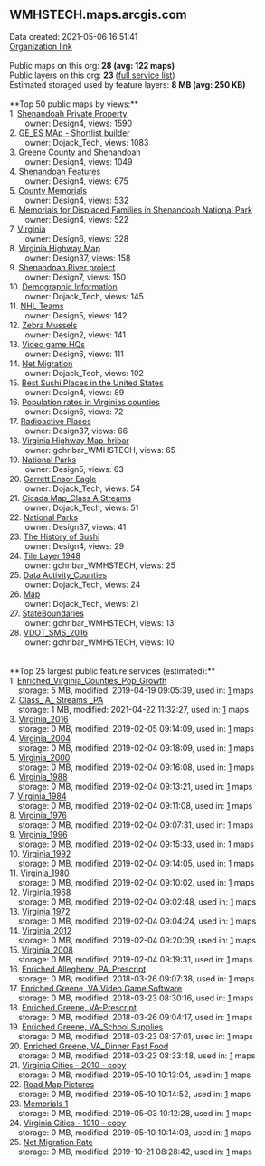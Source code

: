 <h2>WMHSTECH.maps.arcgis.com</h2> Data created: 2021-05-06 16:51:41 <br /><a target='new' href='https://WMHSTECH.maps.arcgis.com'>Organization link</a><br /><br />Public maps on this org: <b>28 (avg: 122 maps)</b><br />Public layers on this org: <b>23 </b>(<a target='new' href='https://services.arcgis.com/Q71dMJKrYksehwyw/ArcGIS/rest/services'>full service list</a>)<br />Estimated storaged used by feature layers: <b>8 MB (avg: 250 KB)</b><br /><br />**Top 50 public maps by views:**<br />  1. <a target='new' href='https://www.arcgis.com/home/item.html?id=e8d471b3632d4e23a11790e418e533e5'>Shenandoah Private Property</a> <br />  &nbsp;&nbsp;&nbsp;&nbsp; &nbsp;&nbsp;owner: Design4, views: 1590<br />  2. <a target='new' href='https://www.arcgis.com/home/item.html?id=ee22132f847549c2b38655eae3ca9f40'>GE_ES MAp - Shortlist builder</a> <br />  &nbsp;&nbsp;&nbsp;&nbsp; &nbsp;&nbsp;owner: Dojack_Tech, views: 1083<br />  3. <a target='new' href='https://www.arcgis.com/home/item.html?id=61a8b333def94524b63b58cc9d3d1b4a'>Greene County and Shenandoah</a> <br />  &nbsp;&nbsp;&nbsp;&nbsp; &nbsp;&nbsp;owner: Design4, views: 1049<br />  4. <a target='new' href='https://www.arcgis.com/home/item.html?id=21bee1edb0eb458c8de4bc798fff19ee'>Shenandoah Features</a> <br />  &nbsp;&nbsp;&nbsp;&nbsp; &nbsp;&nbsp;owner: Design4, views: 675<br />  5. <a target='new' href='https://www.arcgis.com/home/item.html?id=ff0aa2ccac6540feb738ffab7dc6a41a'>County Memorials</a> <br />  &nbsp;&nbsp;&nbsp;&nbsp; &nbsp;&nbsp;owner: Design4, views: 532<br />  6. <a target='new' href='https://www.arcgis.com/home/item.html?id=da352a76559e4f739b7a8722423a9c9c'>Memorials for Displaced Families in Shenandoah National Park</a> <br />  &nbsp;&nbsp;&nbsp;&nbsp; &nbsp;&nbsp;owner: Design4, views: 522<br />  7. <a target='new' href='https://www.arcgis.com/home/item.html?id=1cee210c7ef24140b60cbd4e5c60bf38'>Virginia</a> <br />  &nbsp;&nbsp;&nbsp;&nbsp; &nbsp;&nbsp;owner: Design6, views: 328<br />  8. <a target='new' href='https://www.arcgis.com/home/item.html?id=7bdc8735dfda4584bd10f51a400c79a1'>Virginia Highway Map</a> <br />  &nbsp;&nbsp;&nbsp;&nbsp; &nbsp;&nbsp;owner: Design37, views: 158<br />  9. <a target='new' href='https://www.arcgis.com/home/item.html?id=3e3e9cea7f1e4ccd87d223d5c9cce6da'>Shenandoah River project</a> <br />  &nbsp;&nbsp;&nbsp;&nbsp; &nbsp;&nbsp;owner: Design7, views: 150<br />  10. <a target='new' href='https://www.arcgis.com/home/item.html?id=fd82bdfe4e2946cda14fa3d67efcb739'>Demographic Information</a> <br />  &nbsp;&nbsp;&nbsp;&nbsp; &nbsp;&nbsp;owner: Dojack_Tech, views: 145<br />  11. <a target='new' href='https://www.arcgis.com/home/item.html?id=270c92fcbc4e43be8496a3bbdd721d57'>NHL Teams</a> <br />  &nbsp;&nbsp;&nbsp;&nbsp; &nbsp;&nbsp;owner: Design5, views: 142<br />  12. <a target='new' href='https://www.arcgis.com/home/item.html?id=53c79db9cc5e456b8588bd9d78244420'>Zebra Mussels</a> <br />  &nbsp;&nbsp;&nbsp;&nbsp; &nbsp;&nbsp;owner: Design2, views: 141<br />  13. <a target='new' href='https://www.arcgis.com/home/item.html?id=272487940fbc42ca95a651f0729f4350'>Video game HQs</a> <br />  &nbsp;&nbsp;&nbsp;&nbsp; &nbsp;&nbsp;owner: Design6, views: 111<br />  14. <a target='new' href='https://www.arcgis.com/home/item.html?id=716be4badbf049dfaad0d02fcad35cda'>Net Migration</a> <br />  &nbsp;&nbsp;&nbsp;&nbsp; &nbsp;&nbsp;owner: Dojack_Tech, views: 102<br />  15. <a target='new' href='https://www.arcgis.com/home/item.html?id=f965d98c6605480998d5dd65ebed4347'>Best Sushi  Places in the United States</a> <br />  &nbsp;&nbsp;&nbsp;&nbsp; &nbsp;&nbsp;owner: Design4, views: 89<br />  16. <a target='new' href='https://www.arcgis.com/home/item.html?id=6428310b3f304ef3b116dd15c25017ce'>Population rates in Virginias counties</a> <br />  &nbsp;&nbsp;&nbsp;&nbsp; &nbsp;&nbsp;owner: Design6, views: 72<br />  17. <a target='new' href='https://www.arcgis.com/home/item.html?id=034288e4b2bb4c94a1f19870277b2fe5'>Radioactive Places</a> <br />  &nbsp;&nbsp;&nbsp;&nbsp; &nbsp;&nbsp;owner: Design37, views: 66<br />  18. <a target='new' href='https://www.arcgis.com/home/item.html?id=787912f891aa4dc68ac4512f52dbca40'>Virginia Highway Map-hribar</a> <br />  &nbsp;&nbsp;&nbsp;&nbsp; &nbsp;&nbsp;owner: gchribar_WMHSTECH, views: 65<br />  19. <a target='new' href='https://www.arcgis.com/home/item.html?id=82228d349fea4b218615a361f6e48fed'>National Parks</a> <br />  &nbsp;&nbsp;&nbsp;&nbsp; &nbsp;&nbsp;owner: Design5, views: 63<br />  20. <a target='new' href='https://www.arcgis.com/home/item.html?id=1be2119b5dd3417ab47e28bd0d5afdb9'>Garrett Ensor Eagle</a> <br />  &nbsp;&nbsp;&nbsp;&nbsp; &nbsp;&nbsp;owner: Dojack_Tech, views: 54<br />  21. <a target='new' href='https://www.arcgis.com/home/item.html?id=f3cdcbe025594d308cf628b884a1f1c7'>Cicada Map_Class A Streams</a> <br />  &nbsp;&nbsp;&nbsp;&nbsp; &nbsp;&nbsp;owner: Dojack_Tech, views: 51<br />  22. <a target='new' href='https://www.arcgis.com/home/item.html?id=21002ba040c442eabc8c48a6be640e36'>National Parks</a> <br />  &nbsp;&nbsp;&nbsp;&nbsp; &nbsp;&nbsp;owner: Design37, views: 41<br />  23. <a target='new' href='https://www.arcgis.com/home/item.html?id=7cfafd0fdc16463386f176521b74b4f9'>The History of Sushi</a> <br />  &nbsp;&nbsp;&nbsp;&nbsp; &nbsp;&nbsp;owner: Design4, views: 29<br />  24. <a target='new' href='https://www.arcgis.com/home/item.html?id=661a1b0248164c32944631142f9bb16d'>Tile Layer 1948</a> <br />  &nbsp;&nbsp;&nbsp;&nbsp; &nbsp;&nbsp;owner: gchribar_WMHSTECH, views: 25<br />  25. <a target='new' href='https://www.arcgis.com/home/item.html?id=8def2376379a4a029fa11f4a554a0a89'>Data Activity_Counties</a> <br />  &nbsp;&nbsp;&nbsp;&nbsp; &nbsp;&nbsp;owner: Dojack_Tech, views: 24<br />  26. <a target='new' href='https://www.arcgis.com/home/item.html?id=16f847d58eb94d6f97060d663b8ff4a3'>Map</a> <br />  &nbsp;&nbsp;&nbsp;&nbsp; &nbsp;&nbsp;owner: Dojack_Tech, views: 21<br />  27. <a target='new' href='https://www.arcgis.com/home/item.html?id=aeeb84b0ef014babb9588c1dce050747'>StateBoundaries</a> <br />  &nbsp;&nbsp;&nbsp;&nbsp; &nbsp;&nbsp;owner: gchribar_WMHSTECH, views: 13<br />  28. <a target='new' href='https://www.arcgis.com/home/item.html?id=905400e6090d4701969d9edcd4c1dee3'>VDOT_SMS_2016</a> <br />  &nbsp;&nbsp;&nbsp;&nbsp; &nbsp;&nbsp;owner: gchribar_WMHSTECH, views: 10<br /><br /><br />**Top 25 largest public feature services (estimated):**<br /> 1. <a target='new' href='https://www.arcgis.com/home/item.html?id=2915f20e2f664e21b5d2eb0e4802f991'>Enriched_Virginia_Counties_Pop_Growth</a><br /> &nbsp;&nbsp;&nbsp;&nbsp;storage: 5 MB, modified: 2019-04-19 09:05:39,  used in: <a target='new' href='https://ed-ind-tb.s3-us-west-1.amazonaws.com/ADI/2915f20e2f664e21b5d2eb0e4802f991.html'> 1</a> maps<br /> 2. <a target='new' href='https://www.arcgis.com/home/item.html?id=dde517bbe1ba425986a1531951a361b1'>Class_ A_ Streams _PA</a><br /> &nbsp;&nbsp;&nbsp;&nbsp;storage: 1 MB, modified: 2021-04-22 11:32:27,  used in: <a target='new' href='https://ed-ind-tb.s3-us-west-1.amazonaws.com/ADI/dde517bbe1ba425986a1531951a361b1.html'> 1</a> maps<br /> 3. <a target='new' href='https://www.arcgis.com/home/item.html?id=50657e632664489d98029f1d25155f2c'>Virginia_2016</a><br /> &nbsp;&nbsp;&nbsp;&nbsp;storage: 0 MB, modified: 2019-02-05 09:14:09,  used in: <a target='new' href='https://ed-ind-tb.s3-us-west-1.amazonaws.com/ADI/50657e632664489d98029f1d25155f2c.html'> 1</a> maps<br /> 4. <a target='new' href='https://www.arcgis.com/home/item.html?id=26cffb2943614162ae24c2dd7aaf4e59'>Virginia_2004</a><br /> &nbsp;&nbsp;&nbsp;&nbsp;storage: 0 MB, modified: 2019-02-04 09:18:09,  used in: <a target='new' href='https://ed-ind-tb.s3-us-west-1.amazonaws.com/ADI/26cffb2943614162ae24c2dd7aaf4e59.html'> 1</a> maps<br /> 5. <a target='new' href='https://www.arcgis.com/home/item.html?id=522f8c0d7648458ca0b4cae81193cfe0'>Virginia_2000</a><br /> &nbsp;&nbsp;&nbsp;&nbsp;storage: 0 MB, modified: 2019-02-04 09:16:08,  used in: <a target='new' href='https://ed-ind-tb.s3-us-west-1.amazonaws.com/ADI/522f8c0d7648458ca0b4cae81193cfe0.html'> 1</a> maps<br /> 6. <a target='new' href='https://www.arcgis.com/home/item.html?id=1661179f8e77419ea4224be743801ad1'>Virginia_1988</a><br /> &nbsp;&nbsp;&nbsp;&nbsp;storage: 0 MB, modified: 2019-02-04 09:13:21,  used in: <a target='new' href='https://ed-ind-tb.s3-us-west-1.amazonaws.com/ADI/1661179f8e77419ea4224be743801ad1.html'> 1</a> maps<br /> 7. <a target='new' href='https://www.arcgis.com/home/item.html?id=3a962d481c014f848677fe1297c2d475'>Virginia_1984</a><br /> &nbsp;&nbsp;&nbsp;&nbsp;storage: 0 MB, modified: 2019-02-04 09:11:08,  used in: <a target='new' href='https://ed-ind-tb.s3-us-west-1.amazonaws.com/ADI/3a962d481c014f848677fe1297c2d475.html'> 1</a> maps<br /> 8. <a target='new' href='https://www.arcgis.com/home/item.html?id=88a83fbd71f648dc880c223a27822261'>Virginia_1976</a><br /> &nbsp;&nbsp;&nbsp;&nbsp;storage: 0 MB, modified: 2019-02-04 09:07:31,  used in: <a target='new' href='https://ed-ind-tb.s3-us-west-1.amazonaws.com/ADI/88a83fbd71f648dc880c223a27822261.html'> 1</a> maps<br /> 9. <a target='new' href='https://www.arcgis.com/home/item.html?id=1326649e58544b9eaf345a4ba4e5dc3f'>Virginia_1996</a><br /> &nbsp;&nbsp;&nbsp;&nbsp;storage: 0 MB, modified: 2019-02-04 09:15:33,  used in: <a target='new' href='https://ed-ind-tb.s3-us-west-1.amazonaws.com/ADI/1326649e58544b9eaf345a4ba4e5dc3f.html'> 1</a> maps<br /> 10. <a target='new' href='https://www.arcgis.com/home/item.html?id=3f1e16a1fe804b679a421cbdf77bd669'>Virginia_1992</a><br /> &nbsp;&nbsp;&nbsp;&nbsp;storage: 0 MB, modified: 2019-02-04 09:14:05,  used in: <a target='new' href='https://ed-ind-tb.s3-us-west-1.amazonaws.com/ADI/3f1e16a1fe804b679a421cbdf77bd669.html'> 1</a> maps<br /> 11. <a target='new' href='https://www.arcgis.com/home/item.html?id=63dd0c8f1b7a42b2a865ea82fbd9bc4b'>Virginia_1980</a><br /> &nbsp;&nbsp;&nbsp;&nbsp;storage: 0 MB, modified: 2019-02-04 09:10:02,  used in: <a target='new' href='https://ed-ind-tb.s3-us-west-1.amazonaws.com/ADI/63dd0c8f1b7a42b2a865ea82fbd9bc4b.html'> 1</a> maps<br /> 12. <a target='new' href='https://www.arcgis.com/home/item.html?id=9c2040642c33493f941e3a8e38a02572'>Virginia_1968</a><br /> &nbsp;&nbsp;&nbsp;&nbsp;storage: 0 MB, modified: 2019-02-04 09:02:48,  used in: <a target='new' href='https://ed-ind-tb.s3-us-west-1.amazonaws.com/ADI/9c2040642c33493f941e3a8e38a02572.html'> 1</a> maps<br /> 13. <a target='new' href='https://www.arcgis.com/home/item.html?id=0aade4d8a7654f58a5e5a19aa8bd1a7a'>Virginia_1972</a><br /> &nbsp;&nbsp;&nbsp;&nbsp;storage: 0 MB, modified: 2019-02-04 09:04:24,  used in: <a target='new' href='https://ed-ind-tb.s3-us-west-1.amazonaws.com/ADI/0aade4d8a7654f58a5e5a19aa8bd1a7a.html'> 1</a> maps<br /> 14. <a target='new' href='https://www.arcgis.com/home/item.html?id=37946361279b4397a8952653ac4d5e51'>Virginia_2012</a><br /> &nbsp;&nbsp;&nbsp;&nbsp;storage: 0 MB, modified: 2019-02-04 09:20:09,  used in: <a target='new' href='https://ed-ind-tb.s3-us-west-1.amazonaws.com/ADI/37946361279b4397a8952653ac4d5e51.html'> 1</a> maps<br /> 15. <a target='new' href='https://www.arcgis.com/home/item.html?id=f2f0933104904b8799586555ab5906d0'>Virginia_2008</a><br /> &nbsp;&nbsp;&nbsp;&nbsp;storage: 0 MB, modified: 2019-02-04 09:19:31,  used in: <a target='new' href='https://ed-ind-tb.s3-us-west-1.amazonaws.com/ADI/f2f0933104904b8799586555ab5906d0.html'> 1</a> maps<br /> 16. <a target='new' href='https://www.arcgis.com/home/item.html?id=cb886e4a7b0240829ea28e98fa915dc9'>Enriched Allegheny, PA_Prescript</a><br /> &nbsp;&nbsp;&nbsp;&nbsp;storage: 0 MB, modified: 2018-03-26 09:07:38,  used in: <a target='new' href='https://ed-ind-tb.s3-us-west-1.amazonaws.com/ADI/cb886e4a7b0240829ea28e98fa915dc9.html'> 1</a> maps<br /> 17. <a target='new' href='https://www.arcgis.com/home/item.html?id=f57685acc2fe449796ed14a70375c3d7'>Enriched Greene, VA Video Game Software</a><br /> &nbsp;&nbsp;&nbsp;&nbsp;storage: 0 MB, modified: 2018-03-23 08:30:16,  used in: <a target='new' href='https://ed-ind-tb.s3-us-west-1.amazonaws.com/ADI/f57685acc2fe449796ed14a70375c3d7.html'> 1</a> maps<br /> 18. <a target='new' href='https://www.arcgis.com/home/item.html?id=92cb9e31727b49e8b6a28e56f3ff333e'>Enriched Greene, VA-Prescript</a><br /> &nbsp;&nbsp;&nbsp;&nbsp;storage: 0 MB, modified: 2018-03-26 09:04:17,  used in: <a target='new' href='https://ed-ind-tb.s3-us-west-1.amazonaws.com/ADI/92cb9e31727b49e8b6a28e56f3ff333e.html'> 1</a> maps<br /> 19. <a target='new' href='https://www.arcgis.com/home/item.html?id=82ea8105e9fd4c719c8e93a16adbbdfa'>Enriched Greene, VA_School Supplies</a><br /> &nbsp;&nbsp;&nbsp;&nbsp;storage: 0 MB, modified: 2018-03-23 08:37:01,  used in: <a target='new' href='https://ed-ind-tb.s3-us-west-1.amazonaws.com/ADI/82ea8105e9fd4c719c8e93a16adbbdfa.html'> 1</a> maps<br /> 20. <a target='new' href='https://www.arcgis.com/home/item.html?id=3144250b9cb249aaaf856a242011146b'>Enriched Greene, VA_Dinner Fast Food</a><br /> &nbsp;&nbsp;&nbsp;&nbsp;storage: 0 MB, modified: 2018-03-23 08:33:48,  used in: <a target='new' href='https://ed-ind-tb.s3-us-west-1.amazonaws.com/ADI/3144250b9cb249aaaf856a242011146b.html'> 1</a> maps<br /> 21. <a target='new' href='https://www.arcgis.com/home/item.html?id=3c6c026bc89d45cfae6370c79671dc7c'>Virginia Cities - 2010 - copy</a><br /> &nbsp;&nbsp;&nbsp;&nbsp;storage: 0 MB, modified: 2019-05-10 10:13:04,  used in: <a target='new' href='https://ed-ind-tb.s3-us-west-1.amazonaws.com/ADI/3c6c026bc89d45cfae6370c79671dc7c.html'> 1</a> maps<br /> 22. <a target='new' href='https://www.arcgis.com/home/item.html?id=8adb34736c1446dd84503bc8bf20e572'>Road Map Pictures</a><br /> &nbsp;&nbsp;&nbsp;&nbsp;storage: 0 MB, modified: 2019-05-10 10:14:52,  used in: <a target='new' href='https://ed-ind-tb.s3-us-west-1.amazonaws.com/ADI/8adb34736c1446dd84503bc8bf20e572.html'> 1</a> maps<br /> 23. <a target='new' href='https://www.arcgis.com/home/item.html?id=648b1f708e774eae8a899c62c6323c0f'>Memorials 1</a><br /> &nbsp;&nbsp;&nbsp;&nbsp;storage: 0 MB, modified: 2019-05-03 10:12:28,  used in: <a target='new' href='https://ed-ind-tb.s3-us-west-1.amazonaws.com/ADI/648b1f708e774eae8a899c62c6323c0f.html'> 1</a> maps<br /> 24. <a target='new' href='https://www.arcgis.com/home/item.html?id=6cfe016503124090a0b1cce419914b45'>Virginia Cities - 1910 - copy</a><br /> &nbsp;&nbsp;&nbsp;&nbsp;storage: 0 MB, modified: 2019-05-10 10:14:08,  used in: <a target='new' href='https://ed-ind-tb.s3-us-west-1.amazonaws.com/ADI/6cfe016503124090a0b1cce419914b45.html'> 1</a> maps<br /> 25. <a target='new' href='https://www.arcgis.com/home/item.html?id=dffa71cad87948c39334f6bc6fb77e3d'>Net Migration Rate</a><br /> &nbsp;&nbsp;&nbsp;&nbsp;storage: 0 MB, modified: 2019-10-21 08:28:42,  used in: <a target='new' href='https://ed-ind-tb.s3-us-west-1.amazonaws.com/ADI/dffa71cad87948c39334f6bc6fb77e3d.html'> 1</a> maps<br />